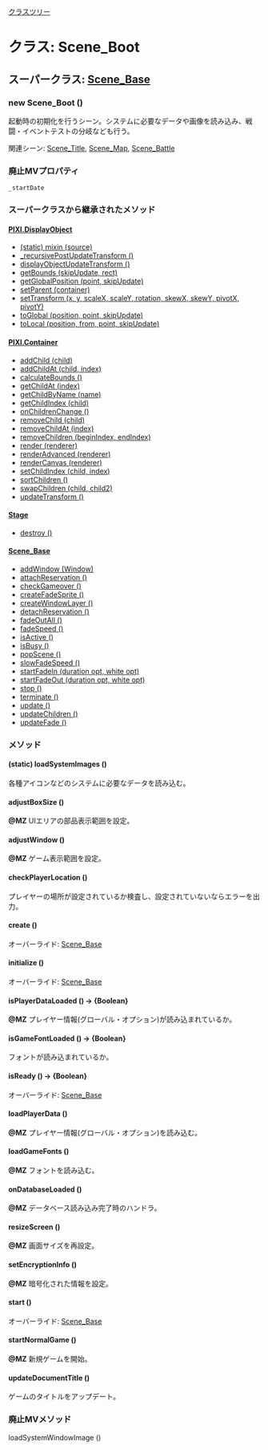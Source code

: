 [クラスツリー](index.md)

# クラス: Scene_Boot

## スーパークラス: [Scene_Base](Scene_Base.md)

### new Scene_Boot ()
 起動時の初期化を行うシーン。システムに必要なデータや画像を読み込み、戦闘・イベントテストの分岐なども行う。

関連シーン: [Scene_Title](Scene_Title.md), [Scene_Map](Scene_Map.md), [Scene_Battle](Scene_Battle.md)


### 廃止MVプロパティ
`_startDate`


### スーパークラスから継承されたメソッド

#### [PIXI.DisplayObject](PIXI.DisplayObject.md)

* [(static) mixin (source)](PIXI.DisplayObject.md#static-mixin-source)
* [\_recursivePostUpdateTransform ()](PIXI.DisplayObject.md#_recursivepostupdatetransform-)
* [displayObjectUpdateTransform ()](PIXI.DisplayObject.md#displayobjectupdatetransform-)
* [getBounds (skipUpdate, rect)](PIXI.DisplayObject.md#getbounds-skipupdate-rect--pixirectangle)
* [getGlobalPosition (point, skipUpdate)](PIXI.DisplayObject.md#getglobalposition-point-skipupdate--pixipoint)
* [setParent (container)](PIXI.DisplayObject.md#setparent-container--pixicontainer)
* [setTransform (x, y, scaleX, scaleY, rotation, skewX, skewY, pivotX, pivotY)](PIXI.DisplayObject.md#settransform-x-y-scalex-scaley-rotation-skewx-skewy-pivotx-pivoty--pixidisplayobject)
* [toGlobal (position, point, skipUpdate)](PIXI.DisplayObject.md#toglobal-position-point-skipupdate--pixipoint)
* [toLocal (position, from, point, skipUpdate)](PIXI.DisplayObject.md#tolocal-position-from-point-skipupdate--pixipoint)

#### [PIXI.Container](PIXI.Container.md)

* [addChild (child) ](PIXI.Container.md#addchild-child--pixidisplayobject)
* [addChildAt (child, index)](PIXI.Container.md#addchildat-child-index--pixidisplayobject)
* [calculateBounds ()](PIXI.Container.md#calculatebounds-)
* [getChildAt (index)](PIXI.Container.md#getchildat-index--pixidisplayobject)
* [getChildByName (name)](PIXI.Container.md#getchildbyname-name--pixidisplayobject)
* [getChildIndex (child)](PIXI.Container.md#getchildindex-child--pixidisplayobject)
* [onChildrenChange ()](PIXI.Container.md#onchildrenchange-)
* [removeChild (child)](PIXI.Container.md#removechild-child--pixidisplayobject)
* [removeChildAt (index)](PIXI.Container.md#removechildat-index--pixidisplayobject)
* [removeChildren (beginIndex, endIndex)](PIXI.Container.md#removechildren-beginindex-endindex--arraypixidisplayobject)
* [render (renderer)](PIXI.Container.md#render-renderer)
* [renderAdvanced (renderer)](PIXI.Container.md#renderadvanced-renderer)
* [renderCanvas (renderer)](PIXI.Container.md#rendercanvas-renderer)
* [setChildIndex (child, index)](PIXI.Container.md#setchildindex-child-index)
* [sortChildren ()](PIXI.Container.md#sortchildren-)
* [swapChildren (child, child2)](PIXI.Container.md#swapchildren-child-child2)
* [updateTransform ()](PIXI.Container.md#updatetransform-)

#### [Stage](Stage.md)

* [destroy ()](Stage.md#destroy-)

#### [Scene_Base](Scene_Base.md)

* [addWindow (Window)](Scene_Base.md#addwindow-window)
* [attachReservation ()](Scene_Base.md#attachreservation-)
* [checkGameover ()](Scene_Base.md#checkgameover-)
* [createFadeSprite ()](Scene_Base.md#createfadesprite-)
* [createWindowLayer ()](Scene_Base.md#createwindowlayer-)
* [detachReservation ()](Scene_Base.md#detachreservation-)
* [fadeOutAll ()](Scene_Base.md#fadeoutall-)
* [fadeSpeed ()](Scene_Base.md#fadespeed---number)
* [isActive () ](Scene_Base.md#isactive---boolean)
* [isBusy ()](Scene_Base.md#isbusy---boolean)
* [popScene ()](Scene_Base.md#popscene-)
* [slowFadeSpeed ()](Scene_Base.md#slowfadespeed---number)
* [startFadeIn (duration opt, white opt)](Scene_Base.md#startfadein-duration-opt-white-opt)
* [startFadeOut (duration opt, white opt)](Scene_Base.md#startfadeout-duration-opt-white-opt)
* [stop ()](Scene_Base.md#stop-)
* [terminate ()](Scene_Base.md#terminate-)
* [update ()](Scene_Base.md#update-)
* [updateChildren ()](Scene_Base.md#updatechildren-)
* [updateFade ()](Scene_Base.md#updatefade-)


### メソッド

#### (static) loadSystemImages ()
 各種アイコンなどのシステムに必要なデータを読み込む。


#### adjustBoxSize ()
**@MZ** UIエリアの部品表示範囲を設定。


#### adjustWindow ()
**@MZ** ゲーム表示範囲を設定。


#### checkPlayerLocation ()
 プレイヤーの場所が設定されているか検査し、設定されていないならエラーを出力。


#### create ()
オーバーライド: [Scene_Base](Scene_Base.md#create-)


#### initialize ()
オーバーライド: [Scene_Base](Scene_Base.md#initialize-)


#### isPlayerDataLoaded () → {Boolean}
**@MZ** プレイヤー情報(グローバル・オプション)が読み込まれているか。


#### isGameFontLoaded () → {Boolean}
 フォントが読み込まれているか。


#### isReady () → {Boolean}
オーバーライド: [Scene_Base](Scene_Base.md#isReady-)


#### loadPlayerData ()
**@MZ** プレイヤー情報(グローバル・オプション)を読み込む。


#### loadGameFonts ()
**@MZ** フォントを読み込む。


#### onDatabaseLoaded ()
**@MZ** データベース読み込み完了時のハンドラ。


#### resizeScreen ()
**@MZ** 画面サイズを再設定。


#### setEncryptionInfo ()
**@MZ** 暗号化された情報を設定。


#### start ()
オーバーライド: [Scene_Base](Scene_Base.md#start-)


#### startNormalGame ()
**@MZ** 新規ゲームを開始。


#### updateDocumentTitle ()
 ゲームのタイトルをアップデート。


### 廃止MVメソッド
loadSystemWindowImage ()
